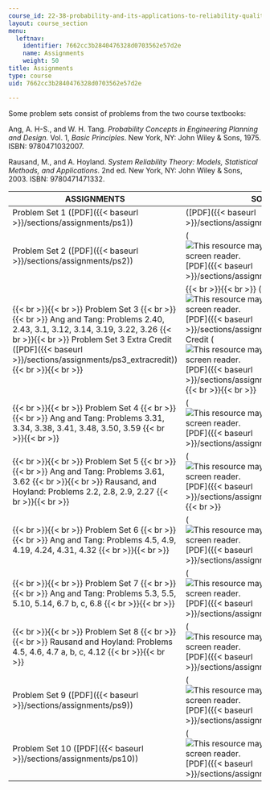 ```yaml
---
course_id: 22-38-probability-and-its-applications-to-reliability-quality-control-and-risk-assessment-fall-2005
layout: course_section
menu:
  leftnav:
    identifier: 7662cc3b2840476328d0703562e57d2e
    name: Assignments
    weight: 50
title: Assignments
type: course
uid: 7662cc3b2840476328d0703562e57d2e

---
```


Some problem sets consist of problems from the two course textbooks:

Ang, A. H-S., and W. H. Tang. _Probability Concepts in Engineering Planning and Design._ Vol. 1, _Basic Principles_. New York, NY: John Wiley & Sons, 1975. ISBN: 9780471032007.

Rausand, M., and A. Hoyland. _System Reliability Theory: Models, Statistical Methods, and Applications_. 2nd ed. New York, NY: John Wiley & Sons, 2003. ISBN: 9780471471332.

| ASSIGNMENTS | SOLUTIONS |
| --- | --- |
| Problem Set 1 ([PDF]({{< baseurl >}}/sections/assignments/ps1)) | ([PDF]({{< baseurl >}}/sections/assignments/ps1_sol)) |
| Problem Set 2 ([PDF]({{< baseurl >}}/sections/assignments/ps2)) | (![This resource may not render correctly in a screen reader.](/images/inacessible.gif)[PDF]({{< baseurl >}}/sections/assignments/ps2_sol)) |
|  {{< br >}}{{< br >}} Problem Set 3 {{< br >}}{{< br >}} Ang and Tang: Problems 2.40, 2.43, 3.1, 3.12, 3.14, 3.19, 3.22, 3.26 {{< br >}}{{< br >}} Problem Set 3 Extra Credit ([PDF]({{< baseurl >}}/sections/assignments/ps3_extracredit)) {{< br >}}{{< br >}}  |  {{< br >}}{{< br >}} (![This resource may not render correctly in a screen reader.](/images/inacessible.gif)[PDF]({{< baseurl >}}/sections/assignments/ps3_solutions))Extra Credit (![This resource may not render correctly in a screen reader.](/images/inacessible.gif)[PDF]({{< baseurl >}}/sections/assignments/ps3_extacrdt_sol)) {{< br >}}{{< br >}}  |
|  {{< br >}}{{< br >}} Problem Set 4 {{< br >}}{{< br >}} Ang and Tang: Problems 3.31, 3.34, 3.38, 3.41, 3.48, 3.50, 3.59 {{< br >}}{{< br >}}  | (![This resource may not render correctly in a screen reader.](/images/inacessible.gif)[PDF]({{< baseurl >}}/sections/assignments/ps4_solutions)) |
|  {{< br >}}{{< br >}} Problem Set 5 {{< br >}}{{< br >}} Ang and Tang: Problems 3.61, 3.62 {{< br >}}{{< br >}} Rausand, and Hoyland: Problems 2.2, 2.8, 2.9, 2.27 {{< br >}}{{< br >}}  | (![This resource may not render correctly in a screen reader.](/images/inacessible.gif)[PDF]({{< baseurl >}}/sections/assignments/ps5_sol)) {{< br >}}{{< br >}}  |
|  {{< br >}}{{< br >}} Problem Set 6 {{< br >}}{{< br >}} Ang and Tang: Problems 4.5, 4.9, 4.19, 4.24, 4.31, 4.32 {{< br >}}{{< br >}}  | (![This resource may not render correctly in a screen reader.](/images/inacessible.gif)[PDF]({{< baseurl >}}/sections/assignments/ps6_sol)) |
|  {{< br >}}{{< br >}} Problem Set 7 {{< br >}}{{< br >}} Ang and Tang: Problems 5.3, 5.5, 5.10, 5.14, 6.7 b, c, 6.8 {{< br >}}{{< br >}}  | (![This resource may not render correctly in a screen reader.](/images/inacessible.gif)[PDF]({{< baseurl >}}/sections/assignments/ps7_sol)) |
|  {{< br >}}{{< br >}} Problem Set 8 {{< br >}}{{< br >}} Rausand and Hoyland: Problems 4.5, 4.6, 4.7 a, b, c, 4.12 {{< br >}}{{< br >}}  | (![This resource may not render correctly in a screen reader.](/images/inacessible.gif)[PDF]({{< baseurl >}}/sections/assignments/ps8_sol)) |
| Problem Set 9 ([PDF]({{< baseurl >}}/sections/assignments/ps9)) | (![This resource may not render correctly in a screen reader.](/images/inacessible.gif)[PDF]({{< baseurl >}}/sections/assignments/ps9_sol)) |
| Problem Set 10 ([PDF]({{< baseurl >}}/sections/assignments/ps10)) | (![This resource may not render correctly in a screen reader.](/images/inacessible.gif)[PDF]({{< baseurl >}}/sections/assignments/ps10_sol))